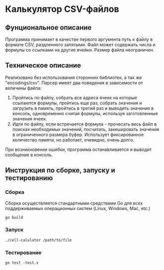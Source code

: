 # Калькулятор CSV-файлов

## Фунциональное описание
Программа принимает в качестве первого аргумента путь к файлу в формате CSV, раздленного запятыми. Файл может содержать 
числа и формулы со ссылками на другие ячейки. Размер файла неограничен. 
## Техническое описание
Реализовано без использования сторонних библиотек, а так же "encodings/csv". Парсер имеет два поведения в зависимости от величины файла:
1. Пройтись по файлу, собрать все адреса ячеек на которые ссылаются формулы, пройтись еще раз, собрать значения и загрузить в память, пройтись в третий раз и выводить значения в консоль, одновременно считая формулы, используя заготовленные значения ячеек. 
2.  Идти по файлу, если встречается формула - прочесать весь файл в поисках необходимых значений, посчитать, закешировать значения в ограниченного размера буфер. Использует фиксированное количество памяти, но работает, очевидно, очень долго.

При возникновении ошибки, программа останавливается и выводит сообщение в консоль.
## Инструкция по сборке, запуску и тестированию

### Сборка

Сборка осуществляется стандартными средствами Go для всех поддерживаемых операционных систем (Linux, Windows, Mac, etc.)

```shell
go build
```

### Запуск

```shell
./cell-calulator /path/to/file
```

### Тестирование

```shell
go test -test.v
```